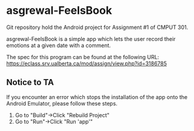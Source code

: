 # asgrewal-FeelsBook

Git repository hold the Android project for Assignment #1 of CMPUT 301. 

asgrewal-FeelsBook is a simple app which lets the user record their emotions at a given date with a comment.

The spec for this program can be found at the following URL: https://eclass.srv.ualberta.ca/mod/assign/view.php?id=3186785

## Notice to TA
If you encounter an error which stops the installation of the app onto the Android Emulator, please follow these steps.
1. Go to "Build"->Click "Rebuild Project"
2. Go to "Run"->Click "Run 'app'"

